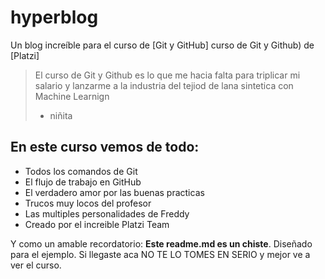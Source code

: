 # hyperblog
Un blog increíble para el curso de [Git y GitHub] curso de Git y Github) de [Platzi]
> El curso de Git y Github es lo que me hacia falta para triplicar mi salario y lanzarme a la industria del tejiod de lana sintetica con Machine Learnign
> - niñita

## En este curso vemos de todo:
* Todos los comandos de Git
* El flujo de trabajo en GitHub
* El verdadero amor por las buenas practicas
* Trucos muy locos del profesor
* Las multiples personalidades de Freddy
* Creado por el increible Platzi Team

Y como un amable recordatorio: **Este readme.md es un chiste**. Diseñado para el ejemplo. Si llegaste aca NO TE LO TOMES EN SERIO y mejor ve a ver el curso.